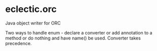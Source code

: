 # eclectic.orc
Java object writer for ORC

Two ways to handle enum - declare a converter or add annotation to a method or do nothing and have name() be used. Converter takes precedence.